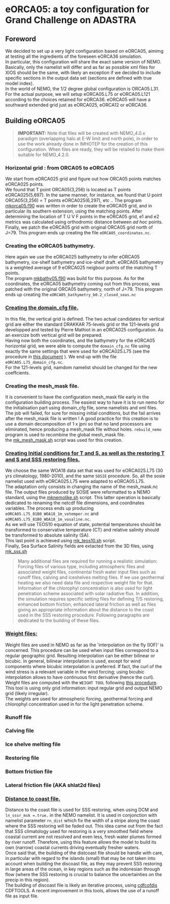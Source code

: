 # eORCA05: a toy configuration for Grand Challenge on ADASTRA
## Foreword
We decided to set up a very light configuration based on eORCA05, aimimg at testing all the ingredients of the foreseen eORCA36 simulation.  
In particular, this configuration will share the exact same version of NEMO. Basically, only the namelist will differ and as far as possible xml files for XIOS should be the same, with likely an exception  if we decided to include specific sections in the output data set (sections are defined with  true model index).   
In the world of NEMO, the 1/2 degree global configuration is ORCA05.L31. For the actual purpose, we will setup eORCA05.L75 or eORCA05.L121 according to the choices retained for eORCA36. eORCA05 will have a southward extended grid just as eORCA025, eORCA12 or eORCA36.


## Building eORCA05
> **IMPORTANT:** Note that files will be created with NEMO_4.0.x paradigm (overlapping halo at E-W limit and north pole), in order to use the work 
> already done in IMHOTEP for the creation of this configuration. When files are ready, they will be retailed  to make them suitable for
> NEMO_4.2.0.

### Horizontal grid : from ORCA05 to eORCA05
We start from eORCA025 grid and figure out how ORCA05 points matches  eORCA025  points.  
We found that T point ORCA05(3,256) is located as T points eORCA025(5,697).
In the same manner, for instance, we found that U point ORCA05(3,256) = T points eORCA025(6,297), etc ..
The program [mkorca05.f90](BUILD/HGR/mkorca05.f90) was written in order to create the eORCA05 grid, 
and in particular its southern extension, using  the matching points.
After determining the location of T U V F points in the eORCA05 grid, e1 and e2 metrics was 
calculated using orthodromic distance between *ad hoc* points. Finally, we 
patch the eORCA05 grid with original ORCA05 grid north of J=79.  This program ends up creating 
the file `eORCA05_coordinates.nc`.

### Creating the eORCA05 bathymetry.
Here again we use the eORCA025 bathymetry to infer eORCA05 bathymetry, ice-shelf bathymetry and ice-shelf 
draft.  eORCA05 bathymetry is a weighted average of 9 eORCA025 neigbour points of the matching T points.  
The program [mkbathy05.f90](BUILD/HGR/mkbathy05.f90) was build for this purpose. As for the coordinates,
the eORCA05 bathymetry coming out from this process, was patched with the original ORCA05 bathymetry, 
north of J=79. This program ends up creating the `eORCA05_bathymetry_b0.2_closed_seas.nc`

### [Creating the domain_cfg file.](BUILD/DOMAIN_cfg/README.md)
In this file, the vertical grid is defined. The two actual candidates for vertical grid are either 
the standard DRAKKAR 75-levels grid or the 121-levels grid  developped and tested by Pierre Mathiot 
in an eORCA025 configuration.  As an exercize  both vertical grid will be prepared.  
Having now both the coordinates, and the bathymetry for the eORCA05 horizontal grid, we were able 
to compute the `domain_cfg.nc` file using exactly the same settings that were used for eORCA025.L75 
(see the procedure in [this document](BUILD/DOMAIN_cfg/README.md) ).  We end up with the file `eORCA05.L75_domain_cfg.nc`.  
For the 121-levels grid, namdom namelist should be changed for the new coeffcients.

### Creating the mesh_mask file. 
It is convenient to have the configuration mesh_mask file early in the configuration building process. 
The easiest way to have it is to run nemo for the initialisation part using domain_cfg file,
some namelists and xml files. The job will failed, for sure for missing initial conditions, 
but the fail arrives after the mesh_mask file is written ! A good practice for this creation is to
use a domain decomposition of 1 x jpni so that no land processors are eliminated, hence producing a 
mesh_mask file without holes.  `rebuild_nemo` program is used to recombine the global mesh_mask file.  
the [mk_mesh_mask.sh](BUILD/MESH_MASK/mk_mesh_mask.sh) script was used for this creation. 

### [Creating Initial conditions for T and S, as well as the restoring T and S and SSS restoring files.](BUILD/INITIAL_COND/README.md)
We choose the same WOA18 data set that was used for eORCA025.L75 (30 yrs climatology, 1980-2010), and 
the same `SOSIE` procedure. So, all the sosie namelist used with eORCA025.L75 were adapted to eORCA05.L75.  
The adaptation only consists in changing the name of the mesh_mask.nc file. The output files produced 
by SOSIE were reformatted to a NEMO standard, using the [mknemolike.sh](BUILD/INITIAL_COND/mknemolike.sh) 
script. This latter operation is basically  dedicated to renaming the netcdf file dimensions, and coordinates 
variables. The process ends up producing  `eORCA05.L75_81B0_WOA18_1m_votemper.nc` and `eORCA05.L75_81B0_WOA18_1m_vosaline.nc`.  
As we will use TEOS10 equation of state, potential temperatures should be transformed to conservative 
temperature (CT) and relative salinity should be transformed to absolute salinity (SA).   
This last point is achieved using [mk_teos10.sh](BUILD/INITIAL_COND/mk_teos10.sh)  script.    
Finally, Sea Surface Salinity fields are extacted from the 3D files, using [mk_sss.sh](BUILD/INITIAL_COND/mk_sss.sh)

> Many additional files are required for running a realistic simulation: Forcing files of various type, including 
> atmospheric files and associated weight files, continental fresh water input files such as  runoff files, calving 
> and iceshelves melting files. If we use geothermal heating we also need data file and respective weight file 
> for that.  Information of the chlorophyl concentration is also used for light penetration scheme associated 
> with solar radiative flux. In addition, the simulation requires specific setting files  for defining T/S 
> restoring, enhanced bottom friction, enhanced lateral friction as well as files giving an appropriate 
> information about the distance to the coast used in the SSS restoring procedure.  Following paragraphs 
> are dedicated to the building of these files.

### [Weight files:](BUILD/WEIGHT/README.md)
Weight files are used in NEMO as far as the 'interpolation on the fly (IOF)' is concerned. This procedure can be
used when input files correspond to a regular geographic grid. Resulting interpolation can be either bilinear or
bicubic. In general, bilinear interpolation is used, except for wind components where bicubic interpolation is 
preferred. If fact, the curl of the wind stress is a relevant variable in the wind forcing; using bicubic interpolation
allows to have continuous first derivative (hence the curl).   
Weight files are computed with the `WEIGHT TOOL` following [this procedure](BUILD/WEIGHT/README.md).  
This tool is using only grid information: input regular grid and output NEMO grid (likely irregular).  
The weights are used for atmospheric forcing, geothermal forcing and chlorophyl concentration used in for the light 
penetration scheme. 

### Runoff file

### Calving file

### Ice shelve melting file

### Restoring file

### Bottom friction file

### Lateral friction file (AKA shlat2d files)

### [Distance to coast file.](BUILD/DISTCOAST/README.md)
Distance to the coast file is used for SSS restoring, when using DCM and `ln_sssr_msk =.true.` in the NEMO namelist.
It is used in conjonction with namelist parameter `rn_dist` which fix the width of a stripe along the coast where the SSS
restoring will be faded out. This idea came out from the fact that SSS climatology used for restoring is a very smoothed field
where coastal current are not resolved and even less, fresh water plumes formed by river runoff. Therefore, using this feature
allows the model to build its own (narrow) coastal currents driving eventually fresher waters.   
Once said that, the building of the distcoast file should be handle with care, in particular with regard to the 
islands (small) that may be not taken into account when building the discoast file, as they may prevent SSS 
restoring in large areas of the ocean, in key regions such as the indonesian through flow (where the SSS restoring 
is crucial to balance the uncertainties on the precip in this region).   
The building of discoast file is likely an iterative process, using 
[cdfcofdis](https://github.com:meom-group/CDFTOOLS/src/cdfcofdis.f90) CDFTOOLS.  A recent improvement in this tools, allows the use of a runoff file as input file.


